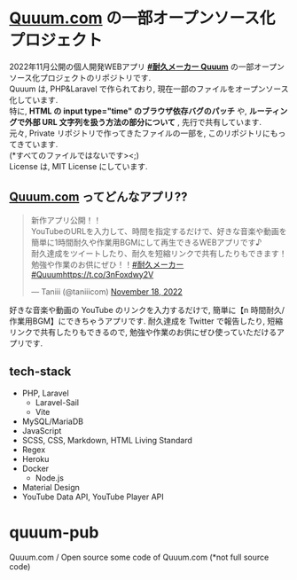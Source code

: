 # [Quuum.com](https://quuum.com) の一部オープンソース化プロジェクト
2022年11月公開の個人開発WEBアプリ [**#耐久メーカー Quuum**](https://quuum.com) の一部オープンソース化プロジェクトのリポジトリです.  
Quuum は, PHP&Laravel で作られており, 現在一部のファイルをオープンソース化しています.  
特に, **HTML の input type="time" のブラウザ依存バグのパッチ** や, **ルーティングで外部 URL 文字列を扱う方法の部分について** , 先行で共有しています.  
元々, Private リポジトリで作ってきたファイルの一部を, このリポジトリにもってきています.  
(\*すべてのファイルではないです><;)  
License は, MIT License にしています.  
## [Quuum.com](https://quuum.com) ってどんなアプリ??
<blockquote class="twitter-tweet" data-lang="en"><p lang="ja" dir="ltr">新作アプリ公開！！<br>YouTubeのURLを入力して、時間を指定するだけで、好きな音楽や動画を簡単に1時間耐久や作業用BGMにして再生できるWEBアプリです♪<br>耐久達成をツイートしたり、耐久を短縮リンクで共有したりもできます！<br>勉強や作業のお供にぜひ！！<a href="https://twitter.com/hashtag/%E8%80%90%E4%B9%85%E3%83%A1%E3%83%BC%E3%82%AB%E3%83%BC?src=hash&amp;ref_src=twsrc%5Etfw">#耐久メーカー</a> <a href="https://twitter.com/hashtag/Quuum?src=hash&amp;ref_src=twsrc%5Etfw">#Quuum</a><a href="https://t.co/3nFoxdwy2V">https://t.co/3nFoxdwy2V</a></p>&mdash; Taniii (@taniiicom) <a href="https://twitter.com/taniiicom/status/1593522035300651008?ref_src=twsrc%5Etfw">November 18, 2022</a></blockquote> <script async src="https://platform.twitter.com/widgets.js" charset="utf-8"></script>
  
好きな音楽や動画の YouTube のリンクを入力するだけで, 簡単に【n 時間耐久/作業用BGM】にできちゃうアプリです. 耐久達成を Twitter で報告したり, 短縮リンクで共有したりもできるので, 勉強や作業のお供にぜひ使っていただけるアプリです.  

## tech-stack
- PHP, Laravel
  - Laravel-Sail
  - Vite
- MySQL/MariaDB
- JavaScript
- SCSS, CSS, Markdown, HTML Living Standard
- Regex
- Heroku
- Docker
  - Node.js
- Material Design
- YouTube Data API, YouTube Player API
  
# quuum-pub
Quuum.com / Open source some code of Quuum.com (*not full source code)
